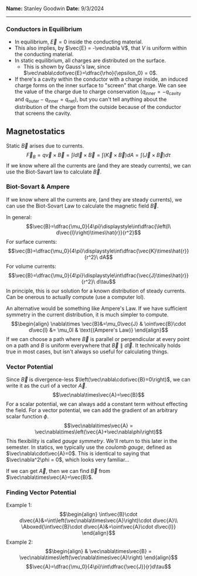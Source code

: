 **Name:** Stanley Goodwin
**Date:** 9/3/2024

---
### Conductors in Equilibrium
 - In equilibrium, $\vec{E}=0$ inside the conducting material.
 - This also implies, by $\vec{E} = -\vec\nabla V$, that $V$ is uniform within the conducting material.
 - In static equilibrium, all charges are distributed on the surface.
	 - This is shown by Gauss's law, since $\vec\nabla\cdot\vec{E}=\dfrac{\rho}{\epsilon_0} = 0$.
 - If there's a cavity within the conductor with a charge inside, an induced charge forms on the inner surface to "screen" that charge. We can see the value of the charge due to charge conservation $(q_\text{inner}=-q_\text{cavity}$ and $q_\text{outer}-q_\text{inner}=q_\text{net})$, but you can't tell anything about the distribution of the charge from the outside because of the conductor that screens the cavity.

## Magnetostatics
Static $\vec{B}$ arises due to currents.
$$\vec{F}_B=q\vec{v}\times\vec{B}=\int Id\vec{l}\times\vec{B}=\int \left(\vec{K}\times\vec{B}\right)dA=\int \left(\vec{J}\times\vec{B}\right)d\tau$$
If we know where all the currents are (and they are steady currents), we can use the Biot-Savart law to calculate $\vec{B}$.

### Biot-Sovart & Ampere
If we know where all the currents are, (and they are steady currents), we can use the Biot-Sovart Law to calculate the magnetic field $\vec{B}$.

In general:
$$\vec{B}=\dfrac{\mu_0}{4\pi}\displaystyle\int\dfrac{\left(I\ d\vec{l}\right)\times\hat{r}}{r^2}$$
For surface currents:
$$\vec{B}=\dfrac{\mu_0}{4\pi}\displaystyle\int\dfrac{\vec{K}\times\hat{r}}{r^2}\ dA$$
For volume currents:
$$\vec{B}=\dfrac{\mu_0}{4\pi}\displaystyle\int\dfrac{\vec{J}\times\hat{r}}{r^2}\ d\tau$$
In principle, this is our solution for a known distribution of steady currents.
Can be onerous to actually compute (use a computer lol).

An alternative would be something like Ampere's Law. If we have sufficient symmetry in the current distribution, it is much simpler to compute.
$$\begin{align}
\nabla\times \vec{B}&=\mu_0\vec{J} & \oint\vec{B}\cdot d\vec{l} &= \mu_0I & \text{(Ampere's Law)}
\end{align}$$
If we can choose a path where $\vec B$ is parallel or perpendicular at every point on a path and $B$ is uniform everywhere that $\vec{B}\parallel d\vec{l}$.
It technically holds true in most cases, but isn't always so useful for calculating things.

### Vector Potential
Since $\vec{B}$ is divergence-less $\left(\vec\nabla\cdot\vec{B}=0\right)$, we can write it as the curl of a vector $\vec{A}$.
$$\vec\nabla\times\vec{A}=\vec{B}$$
For a scalar potential, we can always add a constant term without effecting the field.
For a vector potential, we can add the gradient of an arbitrary scalar function $\phi$.
$$\vec\nabla\times\vec{A} = \vec\nabla\times\left(\vec{A}+\vec\nabla\phi\right)$$
This flexibility is called *gauge symmetry*. We'll return to this later in the semester.
In statics, we typically use the *coulomb gauge*, defined as $\vec\nabla\cdot\vec{A}=0$.
This is identical to saying that $\vec\nabla^2\phi = 0$, which looks very familiar...

If we can get $\vec{A}$, then we can find $\vec{B}$ from $\vec\nabla\times\vec{A}=\vec{B}$.

### Finding Vector Potential
Example 1:
$$\begin{align}
\int\vec{B}\cdot d\vec{A}&=\int\left(\vec\nabla\times\vec{A}\right)\cdot d\vec{A}\\
\Aboxed{\int\vec{B}\cdot d\vec{A}&=\oint\vec{A}\cdot d\vec{l}}
\end{align}$$
Example 2:
$$\begin{align}
& \vec\nabla\times\vec{B} = \vec\nabla\times\left(\vec\nabla\times\vec{A}\right)
\end{align}$$
$$\vec{A}=\dfrac{\mu_0}{4\pi}\int\dfrac{\vec{J}}{r}d\tau$$

